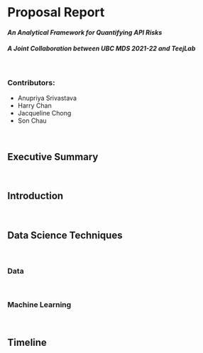 # Proposal Report
#### *An Analytical Framework for Quantifying API Risks*
#### *A Joint Collaboration between UBC MDS 2021-22 and TeejLab*
</br>

### **Contributors:**
- Anupriya Srivastava
- Harry Chan
- Jacqueline Chong
- Son Chau
</br>

## **Executive Summary**
</br>

## **Introduction**
</br>

## **Data Science Techniques**
</br>

### Data 
</br>

### Machine Learning
</br>

## **Timeline**